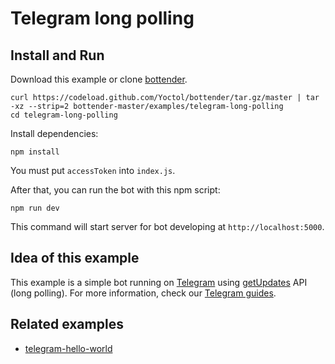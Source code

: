 # Telegram long polling

## Install and Run

Download this example or clone [bottender](https://github.com/Yoctol/bottender).

```
curl https://codeload.github.com/Yoctol/bottender/tar.gz/master | tar -xz --strip=2 bottender-master/examples/telegram-long-polling
cd telegram-long-polling
```

Install dependencies:

```
npm install
```

You must put `accessToken` into `index.js`.

After that, you can run the bot with this npm script:

```
npm run dev
```

This command will start server for bot developing at `http://localhost:5000`.

## Idea of this example

This example is a simple bot running on [Telegram](https://telegram.org/) using [getUpdates](https://core.telegram.org/bots/api#getupdates) API (long polling).
For more information, check our [Telegram guides](https://bottender.js.org/docs/Platforms-Telegram).

## Related examples

- [telegram-hello-world](../telegram-hello-world)
